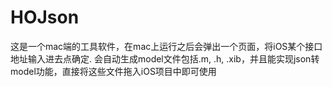 # HOJson
这是一个mac端的工具软件，在mac上运行之后会弹出一个页面，将iOS某个接口地址输入进去点确定.
会自动生成model文件包括.m, .h, .xib，并且能实现json转model功能，直接将这些文件拖入iOS项目中即可使用
